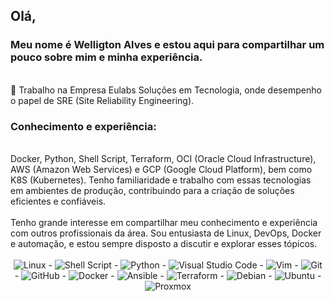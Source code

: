 ## Olá, 
### Meu nome é Welligton Alves e estou aqui para compartilhar um pouco sobre mim e minha experiência. 
<br>
🚀 Trabalho na Empresa Eulabs Soluções em Tecnologia, onde desempenho o papel de SRE (Site Reliability Engineering).
<br>

### Conhecimento e experiência:
<br>
Docker, Python, Shell Script, Terraform, OCI (Oracle Cloud Infrastructure), AWS (Amazon Web Services) e GCP (Google Cloud Platform), bem como K8S (Kubernetes). Tenho familiaridade e trabalho com essas tecnologias em ambientes de produção, contribuindo para a criação de soluções eficientes e confiáveis.
<br>
<br>
Tenho grande interesse em compartilhar meu conhecimento e experiência com outros profissionais da área. Sou entusiasta de Linux, DevOps, Docker e automação, e estou sempre disposto a discutir e explorar esses tópicos.
<br>
<br>

<div align="center">
<img alt="Linux" src="https://img.shields.io/badge/Linux-FCC624?style=for-the-badge&logo=linux&logoColor=black" /> - <img alt="Shell Script" src="https://img.shields.io/badge/shell_script-%23121011.svg?style=for-the-badge&logo=gnu-bash&logoColor=white"/> - <img alt="Python" src="https://img.shields.io/badge/python-%2314354C.svg?style=for-the-badge&logo=python&logoColor=white"/> - <img alt="Visual Studio Code" src="https://img.shields.io/badge/VisualStudioCode-0078d7.svg?style=for-the-badge&logo=visual-studio-code&logoColor=white"/> - <img alt="Vim" src="https://img.shields.io/badge/VIM-%2311AB00.svg?style=for-the-badge&logo=vim&logoColor=white"/> - <img alt="Git" src="https://img.shields.io/badge/git-%23F05033.svg?style=for-the-badge&logo=git&logoColor=white"/> - <img alt="GitHub" src="https://img.shields.io/badge/github-%23121011.svg?style=for-the-badge&logo=github&logoColor=white"/> -  <img alt="Docker" src="https://img.shields.io/badge/docker-%230db7ed.svg?style=for-the-badge&logo=docker&logoColor=white"/> - <img alt="Ansible" src="https://img.shields.io/badge/ansible-%231A1918.svg?style=for-the-badge&logo=ansible&logoColor=white"/> - <img alt="Terraform" src="https://img.shields.io/static/v1?style=for-the-badge&message=Terraform&color=7B42BC&logo=Terraform&logoColor=FFFFFF&label=)"> - <img alt="Debian" src="https://img.shields.io/static/v1?style=for-the-badge&message=Debian&color=A81D33&logo=Debian&logoColor=FFFFFF&label=)"/> - <img alt="Ubuntu" src="https://img.shields.io/static/v1?style=for-the-badge&message=Ubuntu&color=E95420&logo=Ubuntu&logoColor=FFFFFF&label=)"/> - <img alt="Proxmox" src="https://img.shields.io/static/v1?style=for-the-badge&message=Proxmox&color=E57000&logo=Proxmox&logoColor=FFFFFF&label=)"/>



</div>
